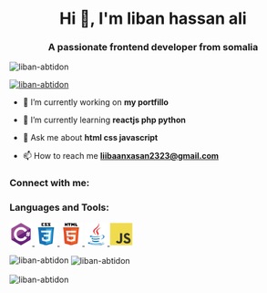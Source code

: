 <h1 align="center">Hi 👋, I'm liban hassan ali</h1>
<h3 align="center">A passionate frontend developer from somalia</h3>

<p align="left"> <img src="https://komarev.com/ghpvc/?username=liban-abtidon&label=Profile%20views&color=0e75b6&style=flat" alt="liban-abtidon" /> </p>

<p align="left"> <a href="https://github.com/ryo-ma/github-profile-trophy"><img src="https://github-profile-trophy.vercel.app/?username=liban-abtidon" alt="liban-abtidon" /></a> </p>

- 🔭 I’m currently working on **my portfillo**

- 🌱 I’m currently learning **reactjs php python**

- 💬 Ask me about **html css javascript**

- 📫 How to reach me **liibaanxasan2323@gmail.com**

<h3 align="left">Connect with me:</h3>
<p align="left">
</p>

<h3 align="left">Languages and Tools:</h3>
<p align="left"> <a href="https://www.w3schools.com/cs/" target="_blank" rel="noreferrer"> <img src="https://raw.githubusercontent.com/devicons/devicon/master/icons/csharp/csharp-original.svg" alt="csharp" width="40" height="40"/> </a> <a href="https://www.w3schools.com/css/" target="_blank" rel="noreferrer"> <img src="https://raw.githubusercontent.com/devicons/devicon/master/icons/css3/css3-original-wordmark.svg" alt="css3" width="40" height="40"/> </a> <a href="https://www.w3.org/html/" target="_blank" rel="noreferrer"> <img src="https://raw.githubusercontent.com/devicons/devicon/master/icons/html5/html5-original-wordmark.svg" alt="html5" width="40" height="40"/> </a> <a href="https://www.java.com" target="_blank" rel="noreferrer"> <img src="https://raw.githubusercontent.com/devicons/devicon/master/icons/java/java-original.svg" alt="java" width="40" height="40"/> </a> <a href="https://developer.mozilla.org/en-US/docs/Web/JavaScript" target="_blank" rel="noreferrer"> <img src="https://raw.githubusercontent.com/devicons/devicon/master/icons/javascript/javascript-original.svg" alt="javascript" width="40" height="40"/> </a> </p>

<p><img align="left" src="https://github-readme-stats.vercel.app/api/top-langs?username=liban-abtidon&show_icons=true&locale=en&layout=compact" alt="liban-abtidon" /></p>

<p>&nbsp;<img align="center" src="https://github-readme-stats.vercel.app/api?username=liban-abtidon&show_icons=true&locale=en" alt="liban-abtidon" /></p>

<p><img align="center" src="https://github-readme-streak-stats.herokuapp.com/?user=liban-abtidon&" alt="liban-abtidon" /></p>
